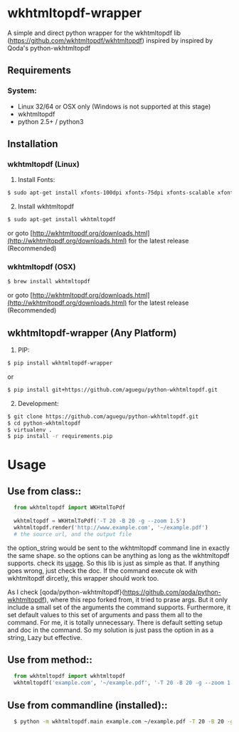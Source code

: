 # wkhtmltopdf-wrapper


A simple and direct python wrapper for the wkhtmltopdf lib (https://github.com/wkhtmltopdf/wkhtmltopdf)
inspired by inspired by Qoda\'s python-wkhtmltopdf

## Requirements

### System:

- Linux 32/64 or OSX only (Windows is not supported at this stage)
- wkhtmltopdf
- python 2.5+ / python3

## Installation

### wkhtmltopdf (Linux)

1. Install Fonts:

```bash
$ sudo apt-get install xfonts-100dpi xfonts-75dpi xfonts-scalable xfonts-cyrillic
```

2. Install wkhtmltopdf

```bash
$ sudo apt-get install wkhtmltopdf    
```
or goto [http://wkhtmltopdf.org/downloads.html](http://wkhtmltopdf.org/downloads.html) for the latest release (Recommended)

### wkhtmltopdf (OSX)

```bash
$ brew install wkhtmltopdf
```
or goto [http://wkhtmltopdf.org/downloads.html](http://wkhtmltopdf.org/downloads.html) for the latest release (Recommended)

## wkhtmltopdf-wrapper (Any Platform)

1. PIP:

```bash
$ pip install wkhtmltopdf-wrapper
```
or 
```bash
$ pip install git+https://github.com/aguegu/python-wkhtmltopdf.git    
```

2. Development:

```bash
$ git clone https://github.com/aguegu/python-wkhtmltopdf.git
$ cd python-wkhtmltopdf
$ virtualenv .
$ pip install -r requirements.pip
```

# Usage


## Use from class::

```python
  from wkhtmltopdf import WKHtmlToPdf
  
  wkhtmltopdf = WKHtmlToPdf('-T 20 -B 20 -g --zoom 1.5')
  wkhtmltopdf.render('http://www.example.com', '~/example.pdf')
  # the source url, and the output file
```  

the option_string would be sent to the wkhtmltopdf command line in exactly the same shape. so the options can be anything as long as the wkhtmltopdf supports. check its [usage](http://wkhtmltopdf.org/usage/wkhtmltopdf.txt).
So this lib is just as simple as that. If anything goes wrong, just check the doc. If the command execute ok with  wkhtmltopdf dircetly, this wrapper should work too. 

As I check [qoda/python-wkhtmltopdf}(https://github.com/qoda/python-wkhtmltopdf), where this repo forked from, it tried to prase args. But it only include a small set of the arguments the command supports. Furthermore, it set default values to this set of arguments and pass them all to the command. For me, it is totally unnecessary. There is default setting setup and doc in the command. So my solution is just pass the option in as a string, Lazy but effective.
  
## Use from method::

```python
  from wkhtmltopdf import wkhtmltopdf
  wkhtmltopdf('example.com', '~/example.pdf', '-T 20 -B 20 -g --zoom 1.5')
```

## Use from commandline (installed)::

```bash
  $ python -m wkhtmltopdf.main example.com ~/example.pdf -T 20 -B 20 -g --zoom 1.5
```
